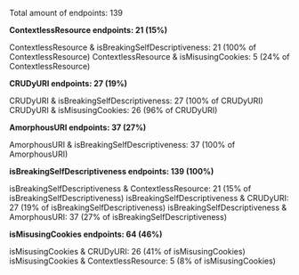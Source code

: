 Total amount of endpoints: 139

**ContextlessResource endpoints: 21 (15%)**

ContextlessResource & isBreakingSelfDescriptiveness: 21 (100% of ContextlessResource)
ContextlessResource & isMisusingCookies: 5 (24% of ContextlessResource)

**CRUDyURI endpoints: 27 (19%)**

CRUDyURI & isBreakingSelfDescriptiveness: 27 (100% of CRUDyURI)
CRUDyURI & isMisusingCookies: 26 (96% of CRUDyURI)

**AmorphousURI endpoints: 37 (27%)**

AmorphousURI & isBreakingSelfDescriptiveness: 37 (100% of AmorphousURI)

**isBreakingSelfDescriptiveness endpoints: 139 (100%)**

isBreakingSelfDescriptiveness & ContextlessResource: 21 (15% of isBreakingSelfDescriptiveness)
isBreakingSelfDescriptiveness & CRUDyURI: 27 (19% of isBreakingSelfDescriptiveness)
isBreakingSelfDescriptiveness & AmorphousURI: 37 (27% of isBreakingSelfDescriptiveness)

**isMisusingCookies endpoints: 64 (46%)**

isMisusingCookies & CRUDyURI: 26 (41% of isMisusingCookies)
isMisusingCookies & ContextlessResource: 5 (8% of isMisusingCookies)